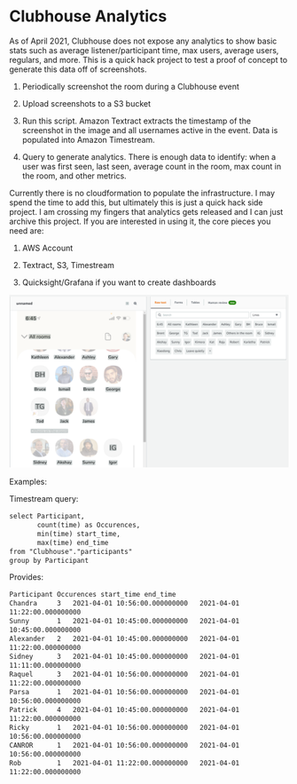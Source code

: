 Clubhouse Analytics
===================

As of April 2021, Clubhouse does not expose any analytics to show basic stats
such as average listener/participant time, max users, average users, regulars,
and more. This is a quick hack project to test a proof of concept to generate
this data off of screenshots.

1.  Periodically screenshot the room during a Clubhouse event

2.  Upload screenshots to a S3 bucket

3.  Run this script. Amazon Textract extracts the timestamp of the screenshot in the image and all usernames active in the event. Data is populated into Amazon Timestream.

5.  Query to generate analytics. There is enough data to identify: when a user was first seen, last seen, average count in the room, max count in the room, and other metrics.

Currently there is no cloudformation to populate the infrastructure. I may spend the time to add this, but ultimately this is just a quick hack side project. I am crossing my fingers that analytics gets released and I can just archive this project. If you are interested in using it, the core pieces you
need are:

1.  AWS Account

2.  Textract, S3, Timestream

3.  Quicksight/Grafana if you want to create dashboards

![Alt text](/images/Textract.png?raw=true "Textract in Action")

Examples:

Timestream query:
```
select Participant,
       count(time) as Occurences,
       min(time) start_time,
       max(time) end_time
from "Clubhouse"."participants"
group by Participant
```

Provides:

```
Participant Occurences start_time end_time
Chandra	    3	2021-04-01 10:56:00.000000000	2021-04-01 11:22:00.000000000
Sunny	    1	2021-04-01 10:45:00.000000000	2021-04-01 10:45:00.000000000
Alexander   2	2021-04-01 10:45:00.000000000	2021-04-01 11:22:00.000000000
Sidney      3	2021-04-01 10:45:00.000000000	2021-04-01 11:11:00.000000000
Raquel      3	2021-04-01 10:56:00.000000000	2021-04-01 11:22:00.000000000
Parsa       1	2021-04-01 10:56:00.000000000	2021-04-01 10:56:00.000000000
Patrick     4	2021-04-01 10:45:00.000000000	2021-04-01 11:22:00.000000000
Ricky       1	2021-04-01 10:56:00.000000000	2021-04-01 10:56:00.000000000
CANROR      1	2021-04-01 10:56:00.000000000	2021-04-01 10:56:00.000000000
Rob         1	2021-04-01 11:22:00.000000000	2021-04-01 11:22:00.000000000
```
